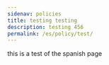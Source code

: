 ```yaml
---
sidenav: policies
title: testing testing
description: testing 456
permalink: /es/policy/test/
---
```

this is a test of the spanish page